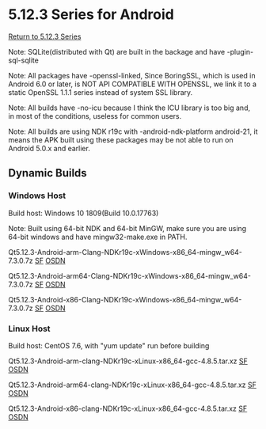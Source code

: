 # 5.12.3 Series for Android

[Return to 5.12.3 Series](5.12.3-series.md)

Note: SQLite(distributed with Qt) are built in the backage and have -plugin-sql-sqlite

Note: All packages have -openssl-linked, Since BoringSSL, which is used in Android 6.0 or later, is NOT API COMPATIBLE WITH OPENSSL, we link it to a static OpenSSL 1.1.1 series instead of system SSL library. 

Note: All builds have -no-icu because I think the ICU library is too big and, in most of the conditions, useless for common users.

Note: All builds are using NDK r19c with -android-ndk-platform android-21, it means the APK built using these packages may be not able to run on Android 5.0.x and earlier.

## Dynamic Builds

### Windows Host

Build host: Windows 10 1809(Build 10.0.17763)

Note: Built using 64-bit NDK and 64-bit MinGW, make sure you are using 64-bit windows and have mingw32-make.exe in PATH.

Qt5.12.3-Android-arm-Clang-NDKr19c-xWindows-x86_64-mingw_w64-7.3.0.7z [SF](https://sourceforge.net/projects/fsu0413-qtbuilds/files/Qt5.12/Android/Windows-x86_64-hosted/Qt5.12.3-Android-arm-Clang-NDKr19c-xWindows-x86_64-mingw_w64-7.3.0.7z/download) [OSDN](https://osdn.net/downloads/users/24/24085/Qt5.12.3-Android-arm-Clang-NDKr19c-xWindows-x86_64-mingw_w64-7.3.0.7z/)

Qt5.12.3-Android-arm64-Clang-NDKr19c-xWindows-x86_64-mingw_w64-7.3.0.7z [SF](https://sourceforge.net/projects/fsu0413-qtbuilds/files/Qt5.12/Android/Windows-x86_64-hosted/Qt5.12.3-Android-arm64-Clang-NDKr19c-xWindows-x86_64-mingw_w64-7.3.0.7z/download) [OSDN](https://osdn.net/downloads/users/24/24081/Qt5.12.3-Android-arm64-Clang-NDKr19c-xWindows-x86_64-mingw_w64-7.3.0.7z/)

Qt5.12.3-Android-x86-Clang-NDKr19c-xWindows-x86_64-mingw_w64-7.3.0.7z [SF](https://sourceforge.net/projects/fsu0413-qtbuilds/files/Qt5.12/Android/Windows-x86_64-hosted/Qt5.12.3-Android-x86-Clang-NDKr19c-xWindows-x86_64-mingw_w64-7.3.0.7z/download) [OSDN](https://osdn.net/downloads/users/24/24083/Qt5.12.3-Android-x86-Clang-NDKr19c-xWindows-x86_64-mingw_w64-7.3.0.7z/)

### Linux Host

Build host: CentOS 7.6, with "yum update" run before building

Qt5.12.3-Android-arm-clang-NDKr19c-xLinux-x86_64-gcc-4.8.5.tar.xz [SF](https://sourceforge.net/projects/fsu0413-qtbuilds/files/Qt5.12/Android/Linux-x86_64-hosted/Qt5.12.3-Android-arm-clang-NDKr19c-xLinux-x86_64-gcc-4.8.5.tar.xz/download) [OSDN](https://osdn.net/downloads/users/24/24118/Qt5.12.3-Android-arm-clang-NDKr19c-xLinux-x86_64-gcc-4.8.5.tar.xz/)

Qt5.12.3-Android-arm64-clang-NDKr19c-xLinux-x86_64-gcc-4.8.5.tar.xz [SF](https://sourceforge.net/projects/fsu0413-qtbuilds/files/Qt5.12/Android/Linux-x86_64-hosted/Qt5.12.3-Android-arm64-clang-NDKr19c-xLinux-x86_64-gcc-4.8.5.tar.xz/download) [OSDN](https://osdn.net/downloads/users/24/24112/Qt5.12.3-Android-arm64-clang-NDKr19c-xLinux-x86_64-gcc-4.8.5.tar.xz/)

Qt5.12.3-Android-x86-clang-NDKr19c-xLinux-x86_64-gcc-4.8.5.tar.xz [SF](https://sourceforge.net/projects/fsu0413-qtbuilds/files/Qt5.12/Android/Linux-x86_64-hosted/Qt5.12.3-Android-x86-clang-NDKr19c-xLinux-x86_64-gcc-4.8.5.tar.xz/download) [OSDN](https://osdn.net/downloads/users/24/24117/Qt5.12.3-Android-x86-clang-NDKr19c-xLinux-x86_64-gcc-4.8.5.tar.xz/)
